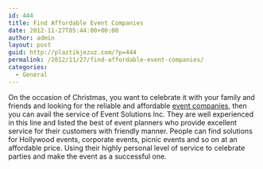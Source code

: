 ```yaml
---
id: 444
title: Find Affordable Event Companies
date: 2012-11-27T05:44:00+00:00
author: admin
layout: post
guid: http://plaztikjezuz.com/?p=444
permalink: /2012/11/27/find-affordable-event-companies/
categories:
  - General
---
```

On the occasion of Christmas, you want to celebrate it with your family and friends and looking for the reliable and affordable [event companies](http://www.eventsolutions.com/), then you can avail the service of Event Solutions Inc. They are well experienced in this line and listed the best of event planners who provide excellent service for their customers with friendly manner. People can find solutions for Hollywood events, corporate events, picnic events and so on at an affordable price. Using their highly personal level of service to celebrate parties and make the event as a successful one.